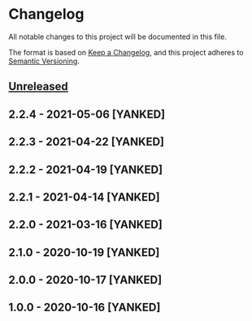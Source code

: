 # Changelog
All notable changes to this project will be documented in this file.

The format is based on [Keep a Changelog](https://keepachangelog.com/en/1.0.0/),
and this project adheres to [Semantic Versioning](https://semver.org/spec/v2.0.0.html).

## [Unreleased]

## 2.2.4 - 2021-05-06 [YANKED]

## 2.2.3 - 2021-04-22 [YANKED]

## 2.2.2 - 2021-04-19 [YANKED]

## 2.2.1 - 2021-04-14 [YANKED]

## 2.2.0 - 2021-03-16 [YANKED]

## 2.1.0 - 2020-10-19 [YANKED]

## 2.0.0 - 2020-10-17 [YANKED]

## 1.0.0 - 2020-10-16 [YANKED]
[Unreleased]: https://github.com/geut/network-setup/compare/v2.2.4...HEAD
